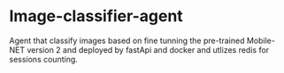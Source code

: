 # Image-classifier-agent
Agent that classify images based on fine tunning the pre-trained Mobile-NET version 2 and deployed by fastApi and docker and utlizes redis for sessions counting.
